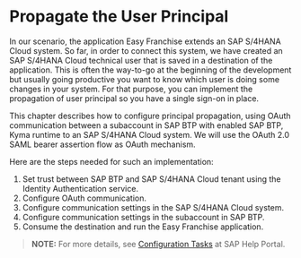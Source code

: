 # Propagate the User Principal

In our scenario, the application Easy Franchise extends an SAP S/4HANA Cloud system. So far, in order to connect this system, we have created an SAP S/4HANA Cloud technical user that is saved in a destination of the application. This is often the way-to-go at the beginning of the development but usually going productive you want to know which user is doing some changes in your system. For that purpose, you can implement the propagation of user principal so you have a single sign-on in place.

This chapter describes how to configure principal propagation, using OAuth communication between a subaccount in SAP BTP with enabled SAP BTP, Kyma runtime to an SAP S/4HANA Cloud system. We will use the OAuth 2.0 SAML bearer assertion flow as OAuth mechanism.

Here are the steps needed for such an implementation:
1. Set trust between SAP BTP and SAP S/4HANA Cloud tenant using the Identity Authentication service.
1. Configure OAuth communication.
1. Configure communication settings in the SAP S/4HANA Cloud system.
1. Configure communication settings in the subaccount in SAP BTP.
1. Consume the destination and run the Easy Franchise application.

> **NOTE:** For more details, see [Configuration Tasks](https://help.sap.com/viewer/cca91383641e40ffbe03bdc78f00f681/Cloud/en-US/6e5e004b6553403486a03da53bfcaf4e.html) at SAP Help Portal. 